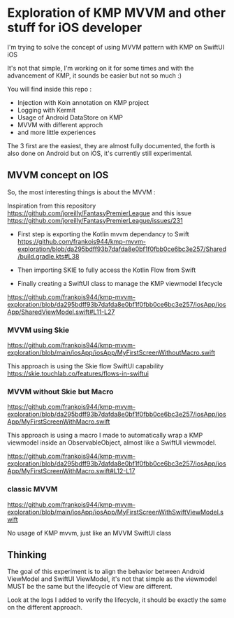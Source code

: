 # Exploration of KMP MVVM and other stuff for iOS developer

I'm trying to solve the concept of using MVVM pattern with KMP on SwiftUI iOS

It's not that simple, I'm working on it for some times and with the advancement of KMP, it sounds be easier but not so much :)

You will find inside this repo :

- Injection with Koin annotation on KMP project
- Logging with Kermit
- Usage of Android DataStore on KMP
- MVVM with different approch
- and more little experiences

The 3 first are the easiest, they are almost fully documented, the forth is also done on Android but on iOS, it's currently still experimental.

## MVVM concept on IOS

So, the most interesting things is about the MVVM :

Inspiration from this repository https://github.com/joreilly/FantasyPremierLeague and this issue https://github.com/joreilly/FantasyPremierLeague/issues/231

- First step is exporting the Kotlin mvvm dependancy to Swift https://github.com/frankois944/kmp-mvvm-exploration/blob/da295bdff93b7dafda8e0bf1f0fbb0ce6bc3e257/Shared/build.gradle.kts#L38

- Then importing SKIE to fully access the Kotlin Flow from Swift
 
- Finally creating a SwiftUI class to manage the KMP viewmodel lifecycle 

https://github.com/frankois944/kmp-mvvm-exploration/blob/da295bdff93b7dafda8e0bf1f0fbb0ce6bc3e257/iosApp/iosApp/SharedViewModel.swift#L11-L27

### MVVM using Skie

https://github.com/frankois944/kmp-mvvm-exploration/blob/main/iosApp/iosApp/MyFirstScreenWithoutMacro.swift

This approach is using the Skie flow SwiftUI capability https://skie.touchlab.co/features/flows-in-swiftui

### MVVM without Skie but Macro

https://github.com/frankois944/kmp-mvvm-exploration/blob/da295bdff93b7dafda8e0bf1f0fbb0ce6bc3e257/iosApp/iosApp/MyFirstScreenWithMacro.swift

This approach is using a macro I made to automatically wrap a KMP viewmodel inside an ObservableObject, almost like a SwiftUI viewmodel.

https://github.com/frankois944/kmp-mvvm-exploration/blob/da295bdff93b7dafda8e0bf1f0fbb0ce6bc3e257/iosApp/iosApp/MyFirstScreenWithMacro.swift#L12-L17

### classic MVVM

https://github.com/frankois944/kmp-mvvm-exploration/blob/main/iosApp/iosApp/MyFirstScreenWithSwiftViewModel.swift

No usage of KMP mvvm, just like an MVVM SwiftUI class

## Thinking

The goal of this experiment is to align the behavior between Android ViewModel and SwiftUI ViewModel, it's not that simple as the viewmodel MUST be the same but the lifecycle of View are different.

Look at the logs I added to verify the lifecycle, it should be exactly the same on the different approach.

